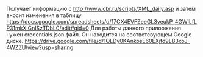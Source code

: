 Получает информацию с http://www.cbr.ru/scripts/XML_daily.asp и затем вносит изменения в таблицу
https://docs.google.com/spreadsheets/d/17CX4EVFZeeGL3veukP_4GWILfLP31mkXlGnlSzTDbL0/edit#gid=0
Для работы данного прилоожения нужен credentials.json файл. Он находится на соответсвующем Google диске.
https://drive.google.com/file/d/1QLDy0KAnkosE60EXjfd9LB3xoJ-4WZZU/view?usp=sharing
